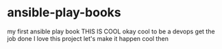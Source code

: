 # ansible-play-books
my first ansible play book
THIS IS COOL
okay
cool to be a devops
get the job done
I love this project
let's make it happen
cool then
